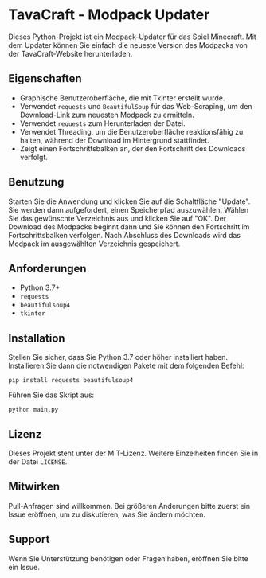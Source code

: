 # TavaCraft - Modpack Updater

Dieses Python-Projekt ist ein Modpack-Updater für das Spiel Minecraft. Mit dem Updater können Sie einfach die neueste Version des Modpacks von der TavaCraft-Website herunterladen. 

## Eigenschaften

- Graphische Benutzeroberfläche, die mit Tkinter erstellt wurde.
- Verwendet `requests` und `BeautifulSoup` für das Web-Scraping, um den Download-Link zum neuesten Modpack zu ermitteln.
- Verwendet `requests` zum Herunterladen der Datei.
- Verwendet Threading, um die Benutzeroberfläche reaktionsfähig zu halten, während der Download im Hintergrund stattfindet.
- Zeigt einen Fortschrittsbalken an, der den Fortschritt des Downloads verfolgt.

## Benutzung

Starten Sie die Anwendung und klicken Sie auf die Schaltfläche "Update". Sie werden dann aufgefordert, einen Speicherpfad auszuwählen. Wählen Sie das gewünschte Verzeichnis aus und klicken Sie auf "OK". Der Download des Modpacks beginnt dann und Sie können den Fortschritt im Fortschrittsbalken verfolgen. Nach Abschluss des Downloads wird das Modpack im ausgewählten Verzeichnis gespeichert.

## Anforderungen

- Python 3.7+
- `requests`
- `beautifulsoup4`
- `tkinter`

## Installation

Stellen Sie sicher, dass Sie Python 3.7 oder höher installiert haben. Installieren Sie dann die notwendigen Pakete mit dem folgenden Befehl:

```shell
pip install requests beautifulsoup4
```

Führen Sie das Skript aus:

```shell
python main.py
```

## Lizenz

Dieses Projekt steht unter der MIT-Lizenz. Weitere Einzelheiten finden Sie in der Datei `LICENSE`.

## Mitwirken

Pull-Anfragen sind willkommen. Bei größeren Änderungen bitte zuerst ein Issue eröffnen, um zu diskutieren, was Sie ändern möchten.

## Support

Wenn Sie Unterstützung benötigen oder Fragen haben, eröffnen Sie bitte ein Issue.
